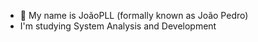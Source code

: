 - 👋 My name is JoãoPLL (formally known as João Pedro)
- I'm studying System Analysis and Development
